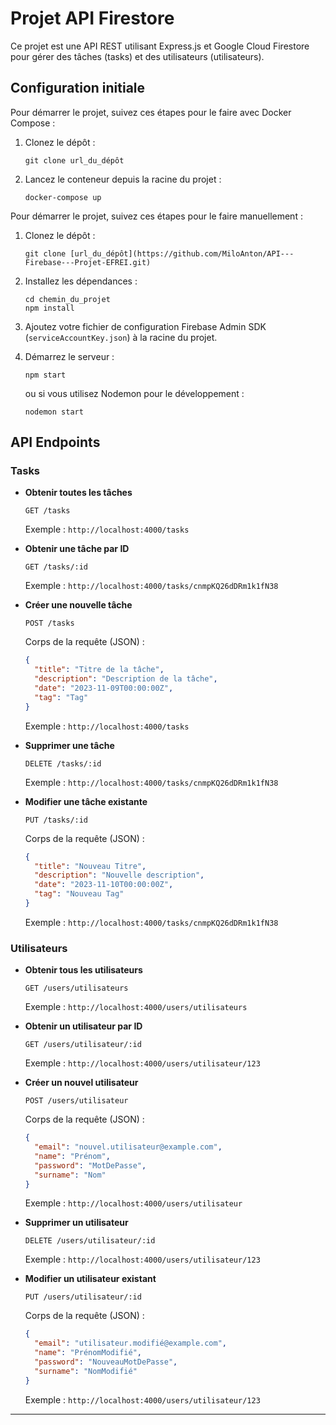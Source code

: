 # Projet API Firestore

Ce projet est une API REST utilisant Express.js et Google Cloud Firestore pour gérer des tâches (tasks) et des utilisateurs (utilisateurs).

## Configuration initiale

Pour démarrer le projet, suivez ces étapes pour le faire avec Docker Compose : 

1. Clonez le dépôt :
   ```
   git clone url_du_dépôt
   ```
2. Lancez le conteneur depuis la racine du projet : 
   ```
   docker-compose up
   ```

Pour démarrer le projet, suivez ces étapes pour le faire manuellement :

1. Clonez le dépôt :
   ```
   git clone [url_du_dépôt](https://github.com/MiloAnton/API---Firebase---Projet-EFREI.git)
   ```
2. Installez les dépendances :
   ```
   cd chemin_du_projet
   npm install
   ```
3. Ajoutez votre fichier de configuration Firebase Admin SDK (`serviceAccountKey.json`) à la racine du projet.

4. Démarrez le serveur :
   ```
   npm start
   ```
   ou si vous utilisez Nodemon pour le développement :
   ```
   nodemon start
   ```

## API Endpoints

### Tasks

- **Obtenir toutes les tâches**

  ```
  GET /tasks
  ```

  Exemple : `http://localhost:4000/tasks`

- **Obtenir une tâche par ID**

  ```
  GET /tasks/:id
  ```

  Exemple : `http://localhost:4000/tasks/cnmpKQ26dDRm1k1fN38`

- **Créer une nouvelle tâche**

  ```
  POST /tasks
  ```

  Corps de la requête (JSON) :

  ```json
  {
    "title": "Titre de la tâche",
    "description": "Description de la tâche",
    "date": "2023-11-09T00:00:00Z",
    "tag": "Tag"
  }
  ```

  Exemple : `http://localhost:4000/tasks`

- **Supprimer une tâche**

  ```
  DELETE /tasks/:id
  ```

  Exemple : `http://localhost:4000/tasks/cnmpKQ26dDRm1k1fN38`

- **Modifier une tâche existante**
  ```
  PUT /tasks/:id
  ```
  Corps de la requête (JSON) :
  ```json
  {
    "title": "Nouveau Titre",
    "description": "Nouvelle description",
    "date": "2023-11-10T00:00:00Z",
    "tag": "Nouveau Tag"
  }
  ```
  Exemple : `http://localhost:4000/tasks/cnmpKQ26dDRm1k1fN38`

### Utilisateurs

- **Obtenir tous les utilisateurs**

  ```
  GET /users/utilisateurs
  ```

  Exemple : `http://localhost:4000/users/utilisateurs`

- **Obtenir un utilisateur par ID**

  ```
  GET /users/utilisateur/:id
  ```

  Exemple : `http://localhost:4000/users/utilisateur/123`

- **Créer un nouvel utilisateur**

  ```
  POST /users/utilisateur
  ```

  Corps de la requête (JSON) :

  ```json
  {
    "email": "nouvel.utilisateur@example.com",
    "name": "Prénom",
    "password": "MotDePasse",
    "surname": "Nom"
  }
  ```

  Exemple : `http://localhost:4000/users/utilisateur`

- **Supprimer un utilisateur**

  ```
  DELETE /users/utilisateur/:id
  ```

  Exemple : `http://localhost:4000/users/utilisateur/123`

- **Modifier un utilisateur existant**
  ```
  PUT /users/utilisateur/:id
  ```
  Corps de la requête (JSON) :
  ```json
  {
    "email": "utilisateur.modifié@example.com",
    "name": "PrénomModifié",
    "password": "NouveauMotDePasse",
    "surname": "NomModifié"
  }
  ```
  Exemple : `http://localhost:4000/users/utilisateur/123`

---
